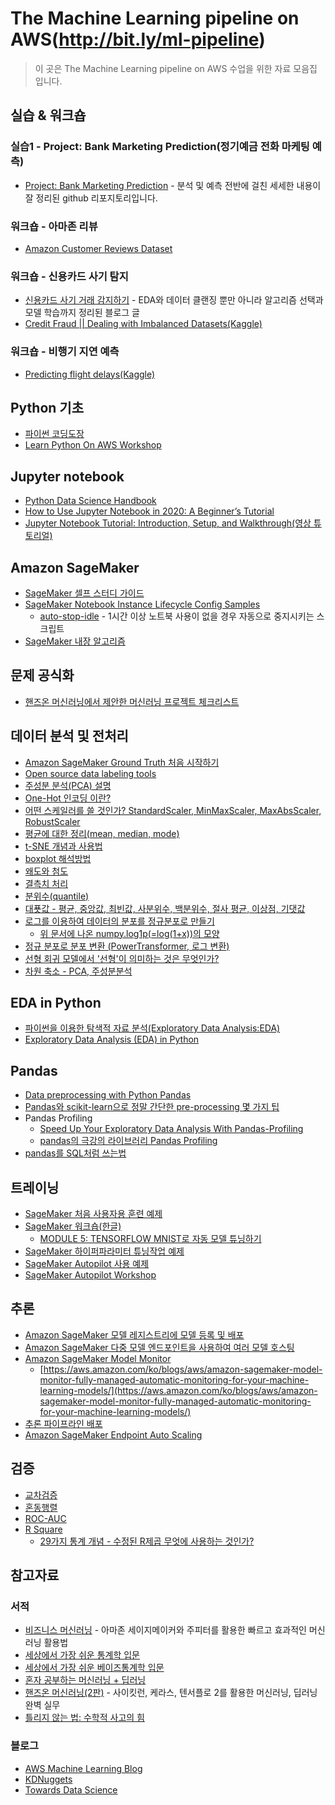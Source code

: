 # The Machine Learning pipeline on AWS(http://bit.ly/ml-pipeline)
> 이 곳은 The Machine Learning pipeline on AWS 수업을 위한 자료 모음집 입니다.

## 실습 & 워크숍
### 실습1 - Project: Bank Marketing Prediction(정기예금 전화 마케팅 예측)
- [Project: Bank Marketing Prediction](https://github.com/shashankvarshney/MLND-Capstone-project-Bank-Marketing-Prediction) - 분석 및 예측 전반에 걸친 세세한 내용이 잘 정리된 github 리포지토리입니다.

### 워크숍 - 아마존 리뷰
- [Amazon Customer Reviews Dataset](https://s3.amazonaws.com/amazon-reviews-pds/readme.html)
### 워크숍 - 신용카드 사기 탐지
- [신용카드 사기 거래 감지하기](https://laboputer.github.io/machine-learning/2020/05/29/creditcardfraud/) - EDA와 데이터 클랜징 뿐만 아니라 알고리즘 선택과 모델 학습까지 정리된 블로그 글
- [Credit Fraud || Dealing with Imbalanced Datasets(Kaggle)](https://www.kaggle.com/janiobachmann/credit-fraud-dealing-with-imbalanced-datasets)
### 워크숍 - 비행기 지연 예측
- [Predicting flight delays(Kaggle)](https://www.kaggle.com/fabiendaniel/predicting-flight-delays-tutorial)

## Python 기초
- [파이썬 코딩도장](https://dojang.io/course/view.php?id=7)
- [Learn Python On AWS Workshop](https://learn-to-code.workshop.aws/)

## Jupyter notebook
- [Python Data Science Handbook](https://jakevdp.github.io/PythonDataScienceHandbook/)
- [How to Use Jupyter Notebook in 2020: A Beginner’s Tutorial](https://www.dataquest.io/blog/jupyter-notebook-tutorial/)
- [Jupyter Notebook Tutorial: Introduction, Setup, and Walkthrough(영상 튜토리얼)](https://www.youtube.com/watch?v=HW29067qVWk)

## Amazon SageMaker
- [SageMaker 셀프 스터디 가이드](https://github.com/serithemage/AWS_AI_Study/blob/master/DLonAWS/SageMaker_Self-Study_Guide.md)
- [SageMaker Notebook Instance Lifecycle Config Samples](https://github.com/aws-samples/amazon-sagemaker-notebook-instance-lifecycle-config-samples)
  - [auto-stop-idle](https://github.com/aws-samples/amazon-sagemaker-notebook-instance-lifecycle-config-samples/tree/master/scripts/auto-stop-idle) - 1시간 이상 노트북 사용이 없을 경우 자동으로 중지시키는 스크립트
- [SageMaker 내장 알고리즘](https://docs.aws.amazon.com/ko_kr/sagemaker/latest/dg/algos.html)

## 문제 공식화
- [핸즈온 머신러닝에서 제안한 머신러닝 프로젝트 체크리스트](https://github.com/ageron/handson-ml/blob/master/ml-project-checklist.md)

## 데이터 분석 및 전처리
- [Amazon SageMaker Ground Truth 처음 시작하기](https://aws.amazon.com/ko/getting-started/hands-on/build-training-datasets-amazon-sagemaker-ground-truth/)
- [Open source data labeling tools](https://github.com/heartexlabs/awesome-data-labeling)
- [주성분 분석(PCA) 설명](https://angeloyeo.github.io/2019/07/27/PCA.html)
- [One-Hot 인코딩 이란?](https://www.kakaobrain.com/blog/6)
- [어떤 스케일러를 쓸 것인가? StandardScaler, MinMaxScaler, MaxAbsScaler, RobustScaler](https://mkjjo.github.io/python/2019/01/10/scaler.html)
- [평균에 대한 정리(mean, median, mode)](https://blog.acronym.co.kr/401)
- [t-SNE 개념과 사용법](https://gaussian37.github.io/ml-concept-t-SNE/)
- [boxplot 해석방법](https://codedragon.tistory.com/7012)
- [왜도와 첨도](https://m.blog.naver.com/PostView.nhn?blogId=s2ak74&logNo=220616766539&proxyReferer=https:%2F%2Fwww.google.com%2F)
- [결측치 처리](https://wooono.tistory.com/103)
- [분위수(quantile)](https://bioinformaticsandme.tistory.com/246)
- [대푯값 - 평균, 중앙값, 최빈값, 사분위수, 백분위수, 절사 평균, 이상점, 기댓값](https://namu.wiki/w/%EB%8C%80%ED%91%AF%EA%B0%92)
- [로그를 이용하여 데이터의 분포를 정규분포로 만들기](https://hong-yp-ml-records.tistory.com/28)
  - [위 문서에 나온 numpy.log1p(=log(1+x))의 모양](https://www.wolframalpha.com/input/?i=log%281+%2B+x%29)
- [정규 분포로 분포 변환 (PowerTransformer, 로그 변환)](https://wikidocs.net/83559)
- [선형 회귀 모델에서 '선형'이 의미하는 것은 무엇인가?](https://brunch.co.kr/@gimmesilver/18)
- [차원 축소 - PCA, 주성분분석](https://excelsior-cjh.tistory.com/167)

## EDA in Python
- [파이썬을 이용한 탐색적 자료 분석(Exploratory Data Analysis:EDA)](https://3months.tistory.com/325)
- [Exploratory Data Analysis (EDA) in Python](https://medium.com/@atanudan/exploratory-data-analysis-eda-in-python-893f963cc0c0)

## Pandas
- [Data preprocessing with Python Pandas](https://towardsdatascience.com/data-preprocessing-with-python-pandas-part-1-missing-data-45e76b781993)
- [Pandas와 scikit-learn으로 정말 간단한 pre-processing 몇 가지 팁](https://teddylee777.github.io/scikit-learn/sklearn%EC%99%80-pandas%EB%A5%BC-%ED%99%9C%EC%9A%A9%ED%95%9C-%EA%B0%84%EB%8B%A8-%EB%8D%B0%EC%9D%B4%ED%84%B0%EB%B6%84%EC%84%9D)
- Pandas Profiling
  - [Speed Up Your Exploratory Data Analysis With Pandas-Profiling](https://towardsdatascience.com/speed-up-your-exploratory-data-analysis-with-pandas-profiling-88b33dc53625)
  - [pandas의 극강의 라이브러리 Pandas Profiling](https://john-analyst.medium.com/pandas-%EC%9D%98-%EA%B7%B9%EA%B0%95%EC%9D%98-%EB%9D%BC%EC%9D%B4%EB%B8%8C%EB%9F%AC%EB%A6%AC-pandas-profiling-b5187dbcbd26)
- [pandas를 SQL처럼 쓰는법](https://medium.com/jbennetcodes/how-to-rewrite-your-sql-queries-in-pandas-and-more-149d341fc53e)

## 트레이닝
- [SageMaker 처음 사용자용 훈련 예제](https://aws.amazon.com/ko/getting-started/hands-on/build-train-deploy-machine-learning-model-sagemaker/)
- [SageMaker 워크숍(한글)](https://www.sagemaker-workshop-kr.com/)
  - [MODULE 5: TENSORFLOW MNIST로 자동 모델 튜닝하기]((https://www.sagemaker-workshop-kr.com/kr/sagemaker/_module_5.html))
- [SageMaker 하이퍼파라미터 튜닝작업 예제](https://docs.aws.amazon.com/ko_kr/sagemaker/latest/dg/automatic-model-tuning-ex.html)
- [SageMaker Autopilot 사용 예제](https://aws.amazon.com/ko/getting-started/hands-on/create-machine-learning-model-automatically-sagemaker-autopilot/)
- [SageMaker Autopilot Workshop](https://www.getstartedonsagemaker.com/workshop/)

## 추론
- [Amazon SageMaker 모델 레지스트리에 모델 등록 및 배포](https://docs.aws.amazon.com/ko_kr/sagemaker/latest/dg/model-registry.html)
- [Amazon SageMaker 다중 모델 엔드포인트을 사용하여 여러 모델 호스팅](https://docs.aws.amazon.com/ko_kr/sagemaker/latest/dg/multi-model-endpoints.html)
- [Amazon SageMaker Model Monitor](https://docs.aws.amazon.com/ko_kr/sagemaker/latest/dg/model-monitor.html)
  - [https://aws.amazon.com/ko/blogs/aws/amazon-sagemaker-model-monitor-fully-managed-automatic-monitoring-for-your-machine-learning-models/](https://aws.amazon.com/ko/blogs/aws/amazon-sagemaker-model-monitor-fully-managed-automatic-monitoring-for-your-machine-learning-models/)
- [추론 파이프라인 배포](https://docs.aws.amazon.com/ko_kr/sagemaker/latest/dg/inference-pipelines.html)
- [Amazon SageMaker Endpoint Auto Scaling](https://docs.aws.amazon.com/ko_kr/sagemaker/latest/dg/endpoint-auto-scaling.html)

## 검증
- [교차검증](https://m.blog.naver.com/ckdgus1433/221599517834)
- [혼동행렬](https://itwiki.kr/w/%ED%98%BC%EB%8F%99_%ED%96%89%EB%A0%AC)
- [ROC-AUC](https://nittaku.tistory.com/297)
- [R Square](https://agronomy4future.com/2020/10/27/%ED%9A%8C%EA%B7%80%EB%B6%84%EC%84%9D%EC%9D%98-%EA%B2%B0%EC%A0%95%EA%B3%84%EC%88%98-r-squared-%EB%A5%BC-%EA%B0%80%EC%9E%A5-%EC%89%BD%EA%B2%8C-%EC%84%A4%EB%AA%85%ED%95%B4-%EB%B3%B4%EC%9E%90/)
  - [29가지 통계 개념 - 수정된 R제곱 무엇에 사용하는 것인가?](https://chukycheese.github.io/statistics/adjusted-r2/)

## 참고자료
### 서적
- [비즈니스 머신러닝](https://www.hanbit.co.kr/store/books/look.php?p_code=B6474110466) - 아마존 세이지메이커와 주피터를 활용한 빠르고 효과적인 머신러닝 활용법
- [세상에서 가장 쉬운 통계학 입문](http://www.yes24.com/Product/Goods/3625262)
- [세상에서 가장 쉬운 베이즈통계학 입문](http://www.yes24.com/Product/Goods/36928073)
- [혼자 공부하는 머신러닝 + 딥러닝](https://books.google.co.kr/books?id=9Q0REAAAQBAJ&printsec=frontcover&dq=%ED%98%BC%EC%9E%90+%EA%B3%B5%EB%B6%80%ED%95%98%EB%8A%94+%EB%A8%B8%EC%8B%A0%EB%9F%AC%EB%8B%9D&hl=ko&sa=X&ved=2ahUKEwjEkLSimcjuAhV0LH0KHTV4Dg8Q6AEwAHoECAQQAg#v=onepage&q=%ED%98%BC%EC%9E%90%20%EA%B3%B5%EB%B6%80%ED%95%98%EB%8A%94%20%EB%A8%B8%EC%8B%A0%EB%9F%AC%EB%8B%9D&f=false)
- [핸즈온 머신러닝(2판)](https://www.hanbit.co.kr/store/books/look.php?p_code=B7033438574) - 사이킷런, 케라스, 텐서플로 2를 활용한 머신러닝, 딥러닝 완벽 실무
- [틀리지 않는 법: 수학적 사고의 힘](https://books.google.co.kr/books/about/%ED%8B%80%EB%A6%AC%EC%A7%80_%EC%95%8A%EB%8A%94_%EB%B2%95.html?id=r6o9DAAAQBAJ&printsec=frontcover&source=kp_read_button&redir_esc=y#v=onepage&q&f=false) 

### 블로그
- [AWS Machine Learning Blog](https://aws.amazon.com/ko/blogs/machine-learning/)
- [KDNuggets](https://www.kdnuggets.com/)
- [Towards Data Science](https://towardsdatascience.com/)
